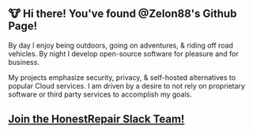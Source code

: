 ## :cow: Hi there! You've found @Zelon88's Github Page!

By day I enjoy being outdoors, going on adventures, & riding off road vehicles. By night I develop open-source software for pleasure and for business. 

My projects emphasize security, privacy, & self-hosted alternatives to popular Cloud services. I am driven by a desire to not rely on proprietary software or third party services to accomplish my goals. 

## [Join the HonestRepair Slack Team!](https://join.slack.com/t/honestrepair/shared_invite/zt-15jd9y01x-5tPNbaWwui4rJ~WsKqjZsg)
